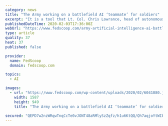```yaml
---
category: news
title: "The Army working on a battlefield AI ‘teammate’ for soldiers"
excerpt: "It is a tool that Lt. Col. Chris Lowrance, head of autonomous systems with the Army’s AI Task Force, said will act as a “teammate” and reduce “cognitive load” by alerting soldiers of incoming threats. Soldiers in vehicles or holding mobile devices will be able to customize the feed of data that the ATC-MCAS will show and alert them ..."
publishedDateTime: 2020-02-03T17:36:00Z
webUrl: "https://www.fedscoop.com/army-artificial-intelligence-ai-battlefield-systems/"
type: article
quality: 37
heat: 37
published: false

provider:
  name: FedScoop
  domain: fedscoop.com

topics:
  - AI

images:
  - url: "https://www.fedscoop.com/wp-content/uploads/2020/02/6041880.jpg"
    width: 1587
    height: 949
    title: "The Army working on a battlefield AI ‘teammate’ for soldiers"

secured: "QEPD7w2nzWRqwTnqCcTe0vJONT48aRMlySzZqfz/h1u6KtQQ/Qh7aqjoYtWIbdQPwSuN7Hd/PxUwaXAFJwzUFyZCI7QRXU5l7TLyBMrxBjw4mNOIx080aKeMoNkoHw50zKzEGfqTZ2oNyf0ws3JM46aYU7OjmfqWwKXwNcZ5vrbTZ0/hpuzrUdZJozDzq4y5Fw1WL3rxBGcABuZQTJpAXbeMiuxWfq0iUMwqNq+Sdb3CNIR/va18xWrcU+XnoPxJkgNIDbEaUnu/My4yHQjqmNtQKGdwzHsTl5qohvG4ERv9cgAH3xgQnJ09BqrxRIDh7+jDEyOognoe5OoBJuJ74fq7ci4gHb7DdjXB/QZhbS/oiBFztjVl8N7TqB4tFIqJypx7wLqkZJJJX5DXHk9RLoVsY5tbmqABlfo6K6I0yiYgvSdmw6pv3zaWgSTtUkNCFoiAXfc4sXFXMoX1w7/5zVqNLBpaY5rOvUlb3F4bfYk=;B0bPk+mFY+qlYa2lGKW/3g=="
---
```



